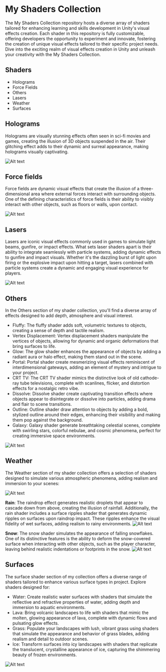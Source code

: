 
# My Shaders Collection

The My Shaders Collection repository hosts a diverse array of shaders tailored for enhancing learning and skills development in Unity's visual effects creation. Each shader in this repository is fully customizable, offering developers the opportunity to experiment and innovate, fostering the creation of unique visual effects tailored to their specific project needs. Dive into the exciting realm of visual effects creation in Unity and unleash your creativity with the My Shaders Collection.




## Shaders

- Holograms
- Force Fields
- Others
- Lasers
- Weather
- Surfaces


## Holograms

Holograms are visually stunning effects often seen in sci-fi movies and games, creating the illusion of 3D objects suspended in the air. Their glitching effect adds to their dynamic and surreal appearance, making holograms visually captivating.

![Alt text](https://github.com/Nausiz/My-shaders-collection/blob/main/My%20shaders%20collection/My%20shaders%20collection/Assets/Screens/holograms.png)

## Force fields

Force fields are dynamic visual effects that create the illusion of a three-dimensional area where external forces interact with surrounding objects. One of the defining characteristics of force fields is their ability to visibly interact with other objects, such as floors or walls, upon contact.

![Alt text](https://github.com/Nausiz/My-shaders-collection/blob/main/My%20shaders%20collection/My%20shaders%20collection/Assets/Screens/forcefields.png)

## Lasers

Lasers are iconic visual effects commonly used in games to simulate light beams, gunfire, or impact effects. What sets laser shaders apart is their ability to integrate seamlessly with particle systems, adding dynamic effects to gunfire and impact visuals. Whether it's the dazzling burst of light upon firing or the explosive impact upon hitting a target, lasers combined with particle systems create a dynamic and engaging visual experience for players.

![Alt text](https://github.com/Nausiz/My-shaders-collection/blob/main/My%20shaders%20collection/My%20shaders%20collection/Assets/Screens/lasers.png)

## Others

In the Others section of my shader collection, you'll find a diverse array of effects designed to add depth, atmosphere and visual interest.
- Fluffy: The fluffy shader adds soft, volumetric textures to objects, creating a sense of depth and tactile realism.
- Vertex Displacement: Vertex displacement shaders manipulate the vertices of objects, allowing for dynamic and organic deformations that bring surfaces to life.
- Glow: The glow shader enhances the appearance of objects by adding a radiant aura or halo effect, making them stand out in the scene.
- Portal: Portal shader create mesmerizing visual effects reminiscent of interdimensional gateways, adding an element of mystery and intrigue to your project.
- CRT TV: The CRT TV shader mimics the distinctive look of old cathode-ray tube televisions, complete with scanlines, flicker, and distortion effects for a nostalgic retro vibe.
- Dissolve: Dissolve shader create captivating transition effects where objects appear to disintegrate or dissolve into particles, adding drama and flair to scene transitions.
- Outline: Outline shader draw attention to objects by adding a bold, stylized outline around their edges, enhancing their visibility and making them pop against the background.
- Galaxy: Galaxy shader generate breathtaking celestial scenes, complete with swirling stars, colorful nebulae, and cosmic phenomena, perfect for creating immersive space environments.

![Alt text](https://github.com/Nausiz/My-shaders-collection/blob/main/My%20shaders%20collection/My%20shaders%20collection/Assets/Screens/others.png)

## Weather

The Weather section of my shader collection offers a selection of shaders designed to simulate various atmospheric phenomena, adding realism and immersion to your scenes:

![Alt text](https://github.com/Nausiz/My-shaders-collection/blob/main/My%20shaders%20collection/My%20shaders%20collection/Assets/Screens/weather.png)

**Rain**: The raindrop effect generates realistic droplets that appear to cascade down from above, creating the illusion of rainfall. Additionally, the rain shader includes a surface ripples shader that generates dynamic ripples on surfaces upon raindrop impact. These ripples enhance the visual fidelity of wet surfaces, adding realism to rainy environments.
![Alt text](https://github.com/Nausiz/My-shaders-collection/blob/main/My%20shaders%20collection/My%20shaders%20collection/Assets/Screens/rain.png)

**Snow**: The snow shader simulates the appearance of falling snowflakes. One of its distinctive features is the ability to deform the snow-covered surface when interacting with other objects, such as the player character, leaving behind realistic indentations or footprints in the snow.
![Alt text](https://github.com/Nausiz/My-shaders-collection/blob/main/My%20shaders%20collection/My%20shaders%20collection/Assets/Screens/snow.png)

## Surfaces

The surface shader section of my collection offers a diverse range of shaders tailored to enhance various surface types in project. Explore shaders designed for:

- Water: Create realistic water surfaces with shaders that simulate the reflective and refractive properties of water, adding depth and immersion to aquatic environments.
- Lava: Bring volcanic landscapes to life with shaders that mimic the molten, glowing appearance of lava, complete with dynamic flows and pulsating glow effects.
- Grass: Populate your landscapes with lush, vibrant grass using shaders that simulate the appearance and behavior of grass blades, adding realism and detail to outdoor scenes.
- Ice: Transform surfaces into icy landscapes with shaders that replicate the translucent, crystalline appearance of ice, capturing the shimmering beauty of frozen environments.

![Alt text](https://github.com/Nausiz/My-shaders-collection/blob/main/My%20shaders%20collection/My%20shaders%20collection/Assets/Screens/surfaces.png)
